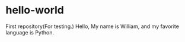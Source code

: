 # hello-world
First repository(For testing.)
Hello,
My name is William, and my favorite language is Python.
